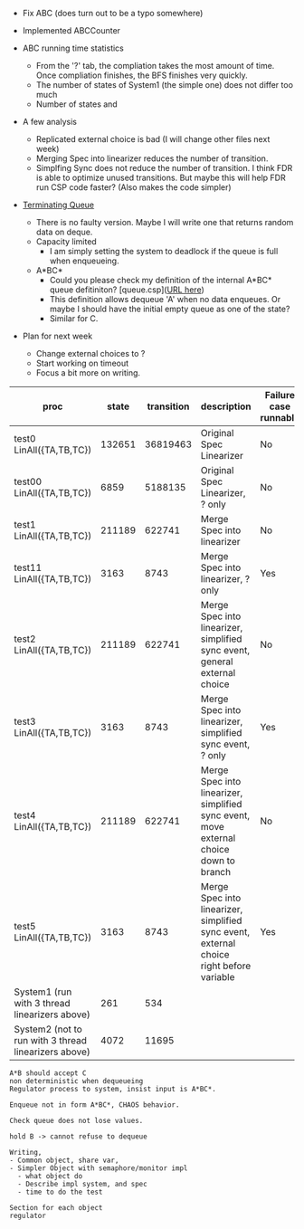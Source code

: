 - Fix ABC (does turn out to be a typo somewhere)
- Implemented ABCCounter
- ABC running time statistics
  - From the '?' tab, the compliation takes the most amount of time. Once compliation finishes, the BFS finishes very quickly.
  - The number of states of System1 (the simple one) does not differ too much
  - Number of states and 
- A few analysis
  - Replicated external choice is bad (I will change other files next week)
  - Merging Spec into linearizer reduces the number of transition.
  - Simplfing Sync does not reduce the number of transition. I think FDR is able to optimize unused transitions. But maybe this will help FDR run CSP code faster? (Also makes the code simpler)

- [Terminating Queue](https://github.com/ZZYSonny/Oxford-Year3Project/tree/main/csp/TerminatingQueue)
  - There is no faulty version. Maybe I will write one that returns random data on deque.
  - Capacity limited
    - I am simply setting the system to deadlock if the queue is full when enqueueing. 
  - A\*BC\*
    - Could you please check my definition of the internal A\*BC\* queue defitiniton? [queue.csp]([URL here](https://github.com/ZZYSonny/Oxford-Year3Project/blob/main/csp/TerminatingQueue/abc/queue.csp))
    - This definition allows dequeue 'A' when no data enqueues. Or maybe I should have the initial empty queue as one of the state? 
    - Similar for C.

- Plan for next week
  - Change external choices to ?
  - Start working on timeout
  - Focus a bit more on writing.


|proc|state|transition|description|Failure case runnable|
|-|-|-|-|-|
|test0 LinAll({TA,TB,TC})|132651|36819463|Original Spec Linearizer|No|
|test00 LinAll({TA,TB,TC})|6859|5188135|Original Spec Linearizer, ? only|No|
|test1 LinAll({TA,TB,TC})|211189|622741|Merge Spec into linearizer|No|
|test11 LinAll({TA,TB,TC})|3163|8743|Merge Spec into linearizer, ? only|Yes|
|test2 LinAll({TA,TB,TC})|211189|622741|Merge Spec into linearizer, simplified sync event, general external choice|No|
|test3 LinAll({TA,TB,TC})|3163|8743|Merge Spec into linearizer, simplified sync event, ? only|Yes|
|test4 LinAll({TA,TB,TC})|211189|622741|Merge Spec into linearizer, simplified sync event, move external choice down to branch|No|
|test5 LinAll({TA,TB,TC})|3163|8743|Merge Spec into linearizer, simplified sync event, external choice right before variable|Yes|
|System1 (run with 3 thread linearizers above)|261|534||
|System2 (not to run with 3 thread linearizers above)|4072|11695||


```
A*B should accept C
non deterministic when dequeueing
Regulator process to system, insist input is A*BC*. 

Enqueue not in form A*BC*, CHAOS behavior.

Check queue does not lose values.

hold B -> cannot refuse to dequeue

Writing, 
- Common object, share var, 
- Simpler Object with semaphore/monitor impl 
  - what object do
  - Describe impl system, and spec
  - time to do the test
```

```
Section for each object
regulator
```